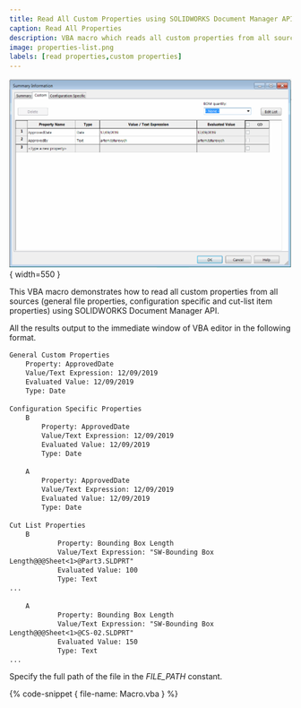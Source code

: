 ```yaml
---
title: Read All Custom Properties using SOLIDWORKS Document Manager API
caption: Read All Properties
description: VBA macro which reads all custom properties from all sources (file, configuration, cut-list) using SOLIDWORKS Document Manager API
image: properties-list.png
labels: [read properties,custom properties]
---
```

![SOLIDWORKS custom properties](properties-list.png){ width=550 }

This VBA macro demonstrates how to read all custom properties from all sources (general file properties, configuration specific and cut-list item properties) using SOLIDWORKS Document Manager API.

All the results output to the immediate window of VBA editor in the following format.

~~~
General Custom Properties
    Property: ApprovedDate
    Value/Text Expression: 12/09/2019
    Evaluated Value: 12/09/2019
    Type: Date

Configuration Specific Properties
    B
        Property: ApprovedDate
        Value/Text Expression: 12/09/2019
        Evaluated Value: 12/09/2019
        Type: Date

    A
        Property: ApprovedDate
        Value/Text Expression: 12/09/2019
        Evaluated Value: 12/09/2019
        Type: Date

Cut List Properties
    B
            Property: Bounding Box Length
            Value/Text Expression: "SW-Bounding Box Length@@@Sheet<1>@Part3.SLDPRT"
            Evaluated Value: 100
            Type: Text
...

    A
            Property: Bounding Box Length
            Value/Text Expression: "SW-Bounding Box Length@@@Sheet<1>@CS-02.SLDPRT"
            Evaluated Value: 150
            Type: Text
...
~~~

Specify the full path of the file in the *FILE_PATH* constant.

{% code-snippet { file-name: Macro.vba } %}
